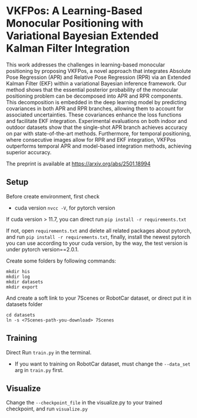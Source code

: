 # VKFPos: A Learning-Based Monocular Positioning with Variational Bayesian Extended Kalman Filter Integration

This work addresses the challenges in learning-based monocular positioning by proposing VKFPos, a novel approach that integrates Absolute Pose Regression (APR) and Relative Pose Regression (RPR) via an Extended Kalman Filter (EKF) within a variational Bayesian inference framework. Our method shows that the essential posterior probability of the monocular positioning problem can be decomposed into APR and RPR components. This decomposition is embedded in the deep learning model by predicting covariances in both APR and RPR branches, allowing them to account for associated uncertainties. These covariances enhance the loss functions and facilitate EKF integration. Experimental evaluations on both indoor and outdoor datasets show that the single-shot APR branch achieves accuracy on par with state-of-the-art methods. Furthermore, for temporal positioning, where consecutive images allow for RPR and EKF integration, VKFPos outperforms temporal APR and model-based integration methods, achieving superior accuracy.

The preprint is available at https://arxiv.org/abs/2501.18994

## Setup
Before create environment, first check

* cuda version `nvcc -V`, for pytorch version
<!-- * update conda package version `conda update --all` -->

If cuda version > 11.7, you can direct run `pip install -r requirements.txt`

If not, open `requirements.txt` and delete all related packages about pytorch, and run `pip install -r requirements.txt`, finally, install the newest pytorch you can use according to your cuda version, by the way, the test version is under pytorch version==2.0.1.

Create some folders by following commands:
```
mkdir his
mkdir log
mkdir datasets
mkdir export
```

And create a soft link to your 7Scenes or RobotCar dataset, or direct put it in datasets folder

```
cd datasets
ln -s <7Scenes-path-you-download> 7Scenes
```


## Training 
Direct Run `train.py` in the terminal.

* If you want to training on RobotCar dataset, must change the `--data_set` arg in `train.py` first.


## Visualize
Change the `--checkpoint_file` in the visualize.py to your trained checkpoint, and run `visualize.py`

